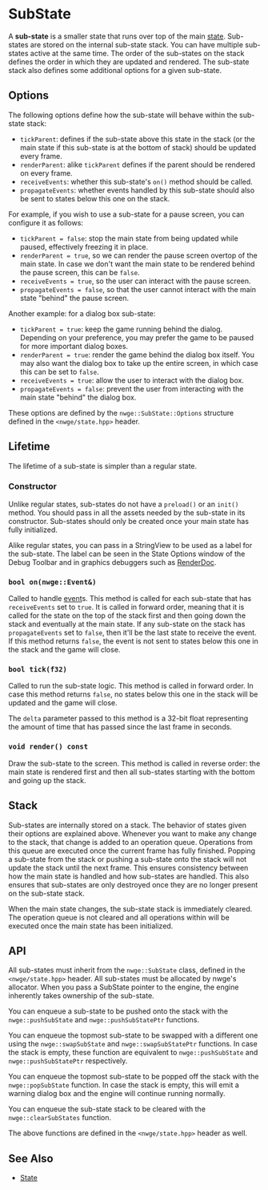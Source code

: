 # SubState

A **sub-state** is a smaller state that runs over top of the main
[state](State). Sub-states are stored on the internal sub-state stack. You can
have multiple sub-states active at the same time. The order of the sub-states on
the stack defines the order in which they are updated and rendered. The
sub-state stack also defines some additional options for a given sub-state.

## Options

The following options define how the sub-state will behave within the sub-state
stack:

* `tickParent`: defines if the sub-state above this state in the stack (or the
  main state if this sub-state is at the bottom of stack) should be updated
  every frame.
* `renderParent`: alike `tickParent` defines if the parent should be rendered on
  every frame.
* `receiveEvents`: whether this sub-state's `on()` method should be called.
* `propagateEvents`: whether events handled by this sub-state should also be
  sent to states below this one on the stack.

For example, if you wish to use a sub-state for a pause screen, you can
configure it as follows:

* `tickParent = false`: stop the main state from being updated while paused,
  effectively freezing it in place.
* `renderParent = true`, so we can render the pause screen overtop of the main
  state. In case we don't want the main state to be rendered behind the pause
  screen, this can be `false`.
* `receiveEvents = true`, so the user can interact with the pause screen.
* `propagateEvents = false`, so that the user cannot interact with the main
  state "behind" the pause screen.

Another example: for a dialog box sub-state:

* `tickParent = true`: keep the game running behind the dialog. Depending on
  your preference, you may prefer the game to be paused for more important
  dialog boxes.
* `renderParent = true`: render the game behind the dialog box itself. You may
  also want the dialog box to take up the entire screen, in which case this can
  be set to `false`.
* `receiveEvents = true`: allow the user to interact with the dialog box.
* `propagateEvents = false`: prevent the user from interacting with the main
  state "behind" the dialog box.

These options are defined by the `nwge::SubState::Options` structure defined in
the `<nwge/state.hpp>` header.

## Lifetime

The lifetime of a sub-state is simpler than a regular state.

### Constructor

Unlike regular states, sub-states do not have a `preload()` or an `init()`
method. You should pass in all the assets needed by the sub-state in its
constructor. Sub-states should only be created once your main state has fully
initialized.

Alike regular states, you can pass in a StringView to be used as a label for the
sub-state. The label can be seen in the State Options window of the Debug
Toolbar and in graphics debuggers such as [RenderDoc].

### `bool on(nwge::Event&)`

Called to handle [event](Event)s. This method is called for each sub-state that
has `receiveEvents` set to `true`. It is called in forward order, meaning that
it is called for the state on the top of the stack first and then going down the
stack and eventually at the main state. If any sub-state on the stack has
`propagateEvents` set to `false`, then it'll be the last state to receive the
event. If this method returns `false`, the event is not sent to states below
this one in the stack and the game will close.

### `bool tick(f32)`

Called to run the sub-state logic. This method is called in forward order. In
case this method returns `false`, no states below this one in the stack will be
updated and the game will close.

The `delta` parameter passed to this method is a 32-bit float representing the
amount of time that has passed since the last frame in seconds.

### `void render() const`

Draw the sub-state to the screen. This method is called in reverse order: the
main state is rendered first and then all sub-states starting with the bottom
and going up the stack.

## Stack

Sub-states are internally stored on a stack. The behavior of states given their
options are explained above. Whenever you want to make any change to the stack,
that change is added to an operation queue. Operations from this queue are
executed once the current frame has fully finished. Popping a sub-state from the
stack or pushing a sub-state onto the stack will not update the stack until the
next frame. This ensures consistency between how the main state is handled and
how sub-states are handled. This also ensures that sub-states are only destroyed
once they are no longer present on the sub-state stack.

When the main state changes, the sub-state stack is immediately cleared. The
operation queue is not cleared and all operations within will be executed once
the main state has been initialized.

## API

All sub-states must inherit from the `nwge::SubState` class, defined in the
`<nwge/state.hpp>` header. All sub-states must be allocated by nwge's allocator.
When you pass a SubState pointer to the engine, the engine inherently takes
ownership of the sub-state.

You can enqueue a sub-state to be pushed onto the stack with the
`nwge::pushSubState` and `nwge::pushSubStatePtr` functions.

You can enqueue the topmost sub-state to be swapped with a different one using
the `nwge::swapSubState` and `nwge::swapSubStatePtr` functions. In case the
stack is empty, these function are equivalent to `nwge::pushSubState` and
`nwge::pushSubStatePtr` respectively.

You can enqueue the topmost sub-state to be popped off the stack with the
`nwge::popSubState` function. In case the stack is empty, this will emit a
warning dialog box and the engine will continue running normally.

You can enqueue the sub-state stack to be cleared with the
`nwge::clearSubStates` function.

The above functions are defined in the `<nwge/state.hpp>` header as well.

## See Also

* [State](State)

[RenderDoc]: https://renderdoc.org/
